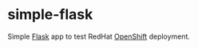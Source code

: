 # simple-flask

Simple [Flask] app to test RedHat [OpenShift] deployment.

[Flask]:https://flask.palletsprojects.com/ "Flask"
[OpenShift]:https://www.redhat.com/en/technologies/cloud-computing/openshift "RedHat OpenShift"